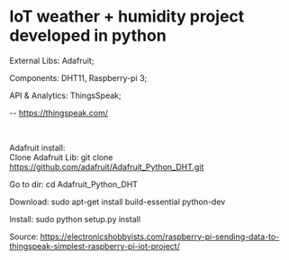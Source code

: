 # IoT weather + humidity project developed in python

External Libs: Adafruit;

Components: DHT11, Raspberry-pi 3;

API & Analytics: ThingsSpeak; 

-- https://thingspeak.com/

<br>

Adafruit install:
  <br/>
  Clone Adafruit Lib:
    git clone https://github.com/adafruit/Adafruit_Python_DHT.git

  Go to dir:
    cd Adafruit_Python_DHT

  Download:
    sudo apt-get install build-essential python-dev

  Install:
    sudo python setup.py install


Source: https://electronicshobbyists.com/raspberry-pi-sending-data-to-thingspeak-simplest-raspberry-pi-iot-project/
